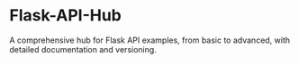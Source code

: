 # Flask-API-Hub
A comprehensive hub for Flask API examples, from basic to advanced, with detailed documentation and versioning.
